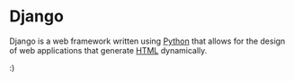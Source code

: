 # Django

Django is a web framework written using [Python](/wiki/Python) that allows for the design of web applications that generate [HTML](/wiki/HTML) dynamically. 

:)

